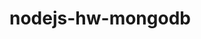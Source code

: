 # nodejs-hw-mongodb

<!-- .messages({ 'string.email': '"Email" must be a valid email address' })

const createContactsController = async (req, res) => {
//перемикач
let avatar = null;

if (getEnvVar('UPLOAD_TO_CLOUDINARY') === 'true') {
const result = await uploadToCloudinary(req.file.path); //завантаження foto на Cloudinar
await fs.unlink(req.file.path); //видаляємо картинку

    avatar = result.secure_url;

} else {
await fs.rename(
req.file.path,
path.resolve('src', 'uploads', 'photos', req.file.filename),
); //перемістили file на постійне збереження

    avatar = `http://localhost:3000/photos/${req.file.filename}`;

} //

const data = await creatContacts({
...req.body,
userId: req.user.id, //user до якого належить конкретний contact
avatar,
});
//req.body - отримуємо, userId: req.user.id - самі визначаємо

res.status(201).json({
status: 201,
message: 'Successfully created a contact!',
data,
});
}; -->
